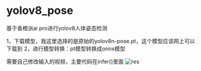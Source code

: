 # yolov8_pose
基于香橙派ai pro进行yolov8人体姿态检测

1，下载模型，我这里选择的是原始的yolov8n-pose.pt，这个模型应该网上可以下载到
2，进行模型转换：pt模型转换成onnx模型

需要自己修改输入的视频，主要代码在infer()里面
![res](https://github.com/user-attachments/assets/e4dc2161-73d6-475b-9f0e-d6e59ebce763)
